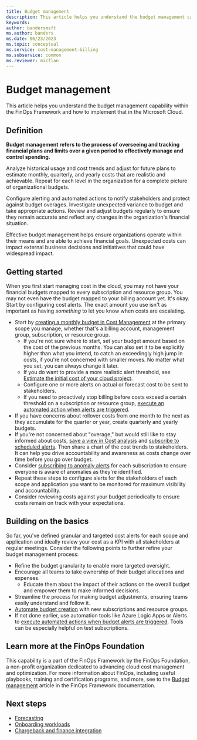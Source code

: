 ```yaml
---
title: Budget management
description: This article helps you understand the budget management capability within the FinOps Framework and how to implement that in the Microsoft Cloud.
keywords:
author: bandersmsft
ms.author: banders
ms.date: 06/23/2023
ms.topic: conceptual
ms.service: cost-management-billing
ms.subservice: common
ms.reviewer: micflan
---
```


# Budget management

This article helps you understand the budget management capability within the FinOps Framework and how to implement that in the Microsoft Cloud.

## Definition

**Budget management refers to the process of overseeing and tracking financial plans and limits over a given period to effectively manage and control spending.**

Analyze historical usage and cost trends and adjust for future plans to estimate monthly, quarterly, and yearly costs that are realistic and achievable. Repeat for each level in the organization for a complete picture of organizational budgets.

Configure alerting and automated actions to notify stakeholders and protect against budget overages. Investigate unexpected variance to budget and take appropriate actions. Review and adjust budgets regularly to ensure they remain accurate and reflect any changes in the organization's financial situation.

Effective budget management helps ensure organizations operate within their means and are able to achieve financial goals. Unexpected costs can impact external business decisions and initiatives that could have widespread impact.

## Getting started

When you first start managing cost in the cloud, you may not have your financial budgets mapped to every subscription and resource group. You may not even have the budget mapped to your billing account yet. It's okay. Start by configuring cost alerts. The exact amount you use isn't as important as having _something_ to let you know when costs are escalating.

- Start by [creating a monthly budget in Cost Management](../costs/tutorial-acm-create-budgets.md) at the primary scope you manage, whether that's a billing account, management group, subscription, or resource group.
  - If you're not sure where to start, set your budget amount based on the cost of the previous months. You can also set it to be explicitly higher than what you intend, to catch an exceedingly high jump in costs, if you're not concerned with smaller moves. No matter what you set, you can always change it later.
  - If you do want to provide a more realistic alert threshold, see [Estimate the initial cost of your cloud project](/azure/well-architected/cost/design-initial-estimate).
  - Configure one or more alerts on actual or forecast cost to be sent to stakeholders.
  - If you need to proactively stop billing before costs exceed a certain threshold on a subscription or resource group, [execute an automated action when alerts are triggered](../manage/cost-management-budget-scenario.md).
- If you have concerns about rollover costs from one month to the next as they accumulate for the quarter or year, create quarterly and yearly budgets.
- If you're not concerned about "overage," but would still like to stay informed about costs, [save a view in Cost analysis](../costs/save-share-views.md) and [subscribe to scheduled alerts](../costs/save-share-views.md#subscribe-to-scheduled-alerts). Then share a chart of the cost trends to stakeholders. It can help you drive accountability and awareness as costs change over time before you go over budget.
- Consider [subscribing to anomaly alerts](../understand/analyze-unexpected-charges.md#create-an-anomaly-alert) for each subscription to ensure everyone is aware of anomalies as they're identified.
- Repeat these steps to configure alerts for the stakeholders of each scope and application you want to be monitored for maximum visibility and accountability.
- Consider reviewing costs against your budget periodically to ensure costs remain on track with your expectations.

## Building on the basics

So far, you've defined granular and targeted cost alerts for each scope and application and ideally review your cost as a KPI with all stakeholders at regular meetings. Consider the following points to further refine your budget management process:

- Refine the budget granularity to enable more targeted oversight.
- Encourage all teams to take ownership of their budget allocations and expenses.
  - Educate them about the impact of their actions on the overall budget and empower them to make informed decisions.
- Streamline the process for making budget adjustments, ensuring teams easily understand and follow it.
- [Automate budget creation](../automate/automate-budget-creation.md) with new subscriptions and resource groups.
- If not done earlier, use automation tools like Azure Logic Apps or Alerts to [execute automated actions when budget alerts are triggered](../manage/cost-management-budget-scenario.md). Tools can be especially helpful on test subscriptions.

## Learn more at the FinOps Foundation

This capability is a part of the FinOps Framework by the FinOps Foundation, a non-profit organization dedicated to advancing cloud cost management and optimization. For more information about FinOps, including useful playbooks, training and certification programs, and more, see to the [Budget management](https://www.finops.org/framework/capabilities/budget-management) article in the FinOps Framework documentation.

## Next steps

- [Forecasting](capabilities-forecasting.md)
- [Onboarding workloads](capabilities-workloads.md)
- [Chargeback and finance integration](capabilities-chargeback.md)
